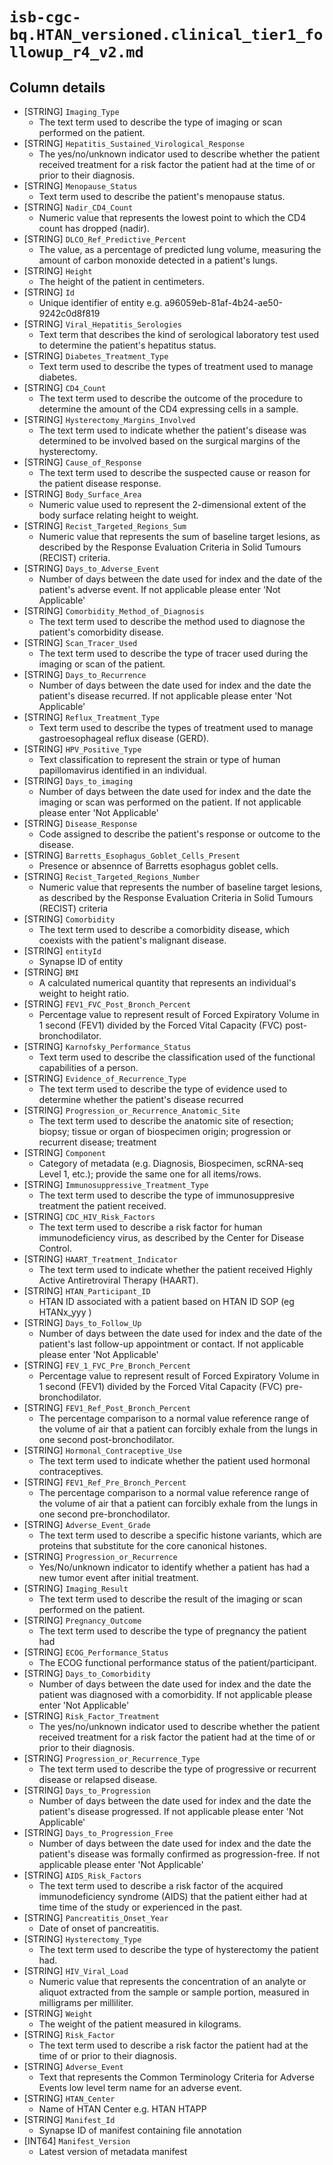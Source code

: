 # `isb-cgc-bq.HTAN_versioned.clinical_tier1_followup_r4_v2.md`

## Column details

* [STRING]    `Imaging_Type`
  - The text term used to describe the type of imaging or scan performed on the patient.
* [STRING]    `Hepatitis_Sustained_Virological_Response`
  - The yes/no/unknown indicator used to describe whether the patient received treatment for a risk factor the patient had at the time of or prior to their diagnosis.
* [STRING]    `Menopause_Status`
  - Text term used to describe the patient's menopause status.
* [STRING]    `Nadir_CD4_Count`
  - Numeric value that represents the lowest point to which the CD4 count has dropped (nadir).
* [STRING]    `DLCO_Ref_Predictive_Percent`
  - The value, as a percentage of predicted lung volume, measuring the amount of carbon monoxide detected in a patient's lungs.
* [STRING]    `Height`
  - The height of the patient in centimeters.
* [STRING]    `Id`
  - Unique identifier of entity e.g. a96059eb-81af-4b24-ae50-9242c0d8f819
* [STRING]    `Viral_Hepatitis_Serologies`
  - Text term that describes the kind of serological laboratory test used to determine the patient's hepatitus status.
* [STRING]    `Diabetes_Treatment_Type`
  - Text term used to describe the types of treatment used to manage diabetes.
* [STRING]    `CD4_Count`
  - The text term used to describe the outcome of the procedure to determine the amount of the CD4 expressing cells in a sample.
* [STRING]    `Hysterectomy_Margins_Involved`
  - The text term used to indicate whether the patient's disease was determined to be involved based on the surgical margins of the hysterectomy.
* [STRING]    `Cause_of_Response`
  - The text term used to describe the suspected cause or reason for the patient disease response.
* [STRING]    `Body_Surface_Area`
  - Numeric value used to represent the 2-dimensional extent of the body surface relating height to weight.
* [STRING]    `Recist_Targeted_Regions_Sum`
  - Numeric value that represents the sum of baseline target lesions, as described by the Response Evaluation Criteria in Solid Tumours (RECIST) criteria.
* [STRING]    `Days_to_Adverse_Event`
  - Number of days between the date used for index and the date of the patient's adverse event. If not applicable please enter 'Not Applicable'
* [STRING]    `Comorbidity_Method_of_Diagnosis`
  - The text term used to describe the method used to diagnose the patient's comorbidity disease.
* [STRING]    `Scan_Tracer_Used`
  - The text term used to describe the type of tracer used during the imaging or scan of the patient.
* [STRING]    `Days_to_Recurrence`
  - Number of days between the date used for index and the date the patient's disease recurred. If not applicable please enter 'Not Applicable'
* [STRING]    `Reflux_Treatment_Type`
  - Text term used to describe the types of treatment used to manage gastroesophageal reflux disease (GERD).
* [STRING]    `HPV_Positive_Type`
  - Text classification to represent the strain or type of human papillomavirus identified in an individual.
* [STRING]    `Days_to_imaging`
  - Number of days between the date used for index and the date the imaging or scan was performed on the patient. If not applicable please enter 'Not Applicable'
* [STRING]    `Disease_Response`
  - Code assigned to describe the patient's response or outcome to the disease.
* [STRING]    `Barretts_Esophagus_Goblet_Cells_Present`
  - Presence or absennce of Barretts esophagus goblet cells.
* [STRING]    `Recist_Targeted_Regions_Number`
  - Numeric value that represents the number of baseline target lesions, as described by the Response Evaluation Criteria in Solid Tumours (RECIST) criteria
* [STRING]    `Comorbidity`
  - The text term used to describe a comorbidity disease, which coexists with the patient's malignant disease.
* [STRING]    `entityId`
  - Synapse ID of entity
* [STRING]    `BMI`
  - A calculated numerical quantity that represents an individual's weight to height ratio.
* [STRING]    `FEV1_FVC_Post_Bronch_Percent`
  - Percentage value to represent result of Forced Expiratory Volume in 1 second (FEV1) divided by the Forced Vital Capacity (FVC) post-bronchodilator.
* [STRING]    `Karnofsky_Performance_Status`
  - Text term used to describe the classification used of the functional capabilities of a person.
* [STRING]    `Evidence_of_Recurrence_Type`
  - The text term used to describe the type of evidence used to determine whether the patient's disease recurred
* [STRING]    `Progression_or_Recurrence_Anatomic_Site`
  - The text term used to describe the anatomic site of resection; biopsy; tissue or organ of biospecimen origin; progression or recurrent disease; treatment
* [STRING]    `Component`
  - Category of metadata (e.g. Diagnosis, Biospecimen, scRNA-seq Level 1, etc.); provide the same one for all items/rows.
* [STRING]    `Immunosuppressive_Treatment_Type`
  - The text term used to describe the type of immunosuppresive treatment the patient received.
* [STRING]    `CDC_HIV_Risk_Factors`
  - The text term used to describe a risk factor for human immunodeficiency virus, as described by the Center for Disease Control.
* [STRING]    `HAART_Treatment_Indicator`
  - The text term used to indicate whether the patient received Highly Active Antiretroviral Therapy (HAART).
* [STRING]    `HTAN_Participant_ID`
  - HTAN ID associated with a patient based on HTAN ID SOP (eg HTANx_yyy )
* [STRING]    `Days_to_Follow_Up`
  - Number of days between the date used for index and the date of the patient's last follow-up appointment or contact. If not applicable please enter 'Not Applicable'
* [STRING]    `FEV_1_FVC_Pre_Bronch_Percent`
  - Percentage value to represent result of Forced Expiratory Volume in 1 second (FEV1) divided by the Forced Vital Capacity (FVC) pre-bronchodilator.
* [STRING]    `FEV1_Ref_Post_Bronch_Percent`
  - The percentage comparison to a normal value reference range of the volume of air that a patient can forcibly exhale from the lungs in one second post-bronchodilator.
* [STRING]    `Hormonal_Contraceptive_Use`
  - The text term used to indicate whether the patient used hormonal contraceptives.
* [STRING]    `FEV1_Ref_Pre_Bronch_Percent`
  - The percentage comparison to a normal value reference range of the volume of air that a patient can forcibly exhale from the lungs in one second pre-bronchodilator.
* [STRING]    `Adverse_Event_Grade`
  - The text term used to describe a specific histone variants, which are proteins that substitute for the core canonical histones.
* [STRING]    `Progression_or_Recurrence`
  - Yes/No/unknown indicator to identify whether a patient has had a new tumor event after initial treatment.
* [STRING]    `Imaging_Result`
  - The text term used to describe the result of the imaging or scan performed on the patient.
* [STRING]    `Pregnancy_Outcome`
  - The text term used to describe the type of pregnancy the patient had
* [STRING]    `ECOG_Performance_Status`
  - The ECOG functional performance status of the patient/participant.
* [STRING]    `Days_to_Comorbidity`
  - Number of days between the date used for index and the date the patient was diagnosed with a comorbidity. If not applicable please enter 'Not Applicable'
* [STRING]    `Risk_Factor_Treatment`
  - The yes/no/unknown indicator used to describe whether the patient received treatment for a risk factor the patient had at the time of or prior to their diagnosis.
* [STRING]    `Progression_or_Recurrence_Type`
  - The text term used to describe the type of progressive or recurrent disease or relapsed disease.
* [STRING]    `Days_to_Progression`
  - Number of days between the date used for index and the date the patient's disease progressed. If not applicable please enter 'Not Applicable'
* [STRING]    `Days_to_Progression_Free`
  - Number of days between the date used for index and the date the patient's disease was formally confirmed as progression-free. If not applicable please enter 'Not Applicable'
* [STRING]    `AIDS_Risk_Factors`
  - The text term used to describe a risk factor of the acquired immunodeficiency syndrome (AIDS) that the patient either had at time time of the study or experienced in the past.
* [STRING]    `Pancreatitis_Onset_Year`
  - Date of onset of pancreatitis.
* [STRING]    `Hysterectomy_Type`
  - The text term used to describe the type of hysterectomy the patient had.
* [STRING]    `HIV_Viral_Load`
  - Numeric value that represents the concentration of an analyte or aliquot extracted from the sample or sample portion, measured in milligrams per milliliter.
* [STRING]    `Weight`
  - The weight of the patient measured in kilograms.
* [STRING]    `Risk_Factor`
  - The text term used to describe a risk factor the patient had at the time of or prior to their diagnosis.
* [STRING]    `Adverse_Event`
  - Text that represents the Common Terminology Criteria for Adverse Events low level term name for an adverse event.
* [STRING]    `HTAN_Center`
  - Name of HTAN Center e.g. HTAN HTAPP
* [STRING]    `Manifest_Id`
  - Synapse ID of manifest containing file annotation
* [INT64]    `Manifest_Version`
  - Latest version of metadata manifest

